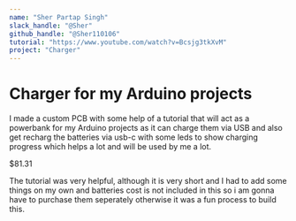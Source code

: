 ```yaml
---
name: "Sher Partap Singh"
slack_handle: "@Sher"
github_handle: "@Sher110106"
tutorial: "https://www.youtube.com/watch?v=Bcsjg3tkXvM"
project: "Charger"
---
```


# Charger for my Arduino projects

I made a custom PCB with some help of a tutorial that will act as a powerbank for my Arduino projects as it can charge them via USB and also get recharg the batteries via usb-c with some leds to show charging progress which helps a lot and will be used by me a lot.

$81.31

The tutorial was very helpful, although it is very short and I had to add some things on my own and batteries cost is not included in this so i am gonna have to purchase them seperately otherwise it was a fun process to build this.
